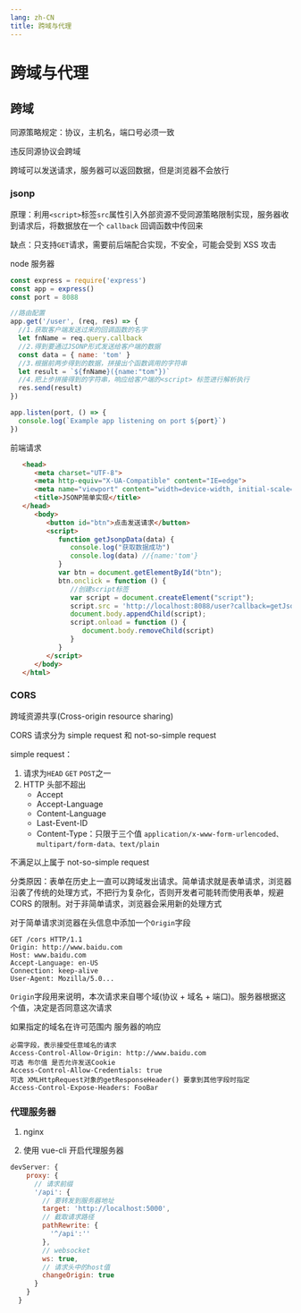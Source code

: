 ```yaml
---
lang: zh-CN
title: 跨域与代理
---
```


# 跨域与代理

## 跨域

同源策略规定：协议，主机名，端口号必须一致

违反同源协议会跨域

跨域可以发送请求，服务器可以返回数据，但是浏览器不会放行

### jsonp

原理：利用`<script>`标签`src`属性引入外部资源不受同源策略限制实现，服务器收到请求后，将数据放在一个 `callback` 回调函数中传回来

缺点：只支持`GET`请求，需要前后端配合实现，不安全，可能会受到 XSS 攻击

node 服务器

```js
const express = require('express')
const app = express()
const port = 8088

//路由配置
app.get('/user', (req, res) => {
  //1.获取客户端发送过来的回调函数的名字
  let fnName = req.query.callback
  //2.得到要通过JSONP形式发送给客户端的数据
  const data = { name: 'tom' }
  //3.根据前两步得到的数据，拼接出个函数调用的字符串
  let result = `${fnName}({name:"tom"})`
  //4.把上步拼接得到的字符串，响应给客户端的<script> 标签进行解析执行
  res.send(result)
})

app.listen(port, () => {
  console.log(`Example app listening on port ${port}`)
})
```

前端请求

```html
   <head>
      <meta charset="UTF-8">
      <meta http-equiv="X-UA-Compatible" content="IE=edge">
      <meta name="viewport" content="width=device-width, initial-scale=1.0">
      <title>JSONP简单实现</title>
   </head>
      <body>
         <button id="btn">点击发送请求</button>
         <script>
            function getJsonpData(data) {
               console.log("获取数据成功")
               console.log(data) //{name:'tom'}
            }
            var btn = document.getElementById("btn");
            btn.onclick = function () {
               //创建script标签
               var script = document.createElement("script");
               script.src = 'http://localhost:8088/user?callback=getJsonpData';
               document.body.appendChild(script);
               script.onload = function () {
                  document.body.removeChild(script)
               }
            }
         </script>
      </body>
   </html>

```

### CORS

跨域资源共享(Cross-origin resource sharing)

CORS 请求分为 simple request 和 not-so-simple request

simple request：

1. 请求为`HEAD` `GET` `POST`之一
2. HTTP 头部不超出
   - Accept
   - Accept-Language
   - Content-Language
   - Last-Event-ID
   - Content-Type：只限于三个值 `application/x-www-form-urlencoded、multipart/form-data、text/plain`

不满足以上属于 not-so-simple request

分类原因：表单在历史上一直可以跨域发出请求。简单请求就是表单请求，浏览器沿袭了传统的处理方式，不把行为复杂化，否则开发者可能转而使用表单，规避 CORS 的限制。对于非简单请求，浏览器会采用新的处理方式

对于简单请求浏览器在头信息中添加一个`Origin`字段

```{2}
GET /cors HTTP/1.1
Origin: http://www.baidu.com
Host: www.baidu.com
Accept-Language: en-US
Connection: keep-alive
User-Agent: Mozilla/5.0...
```

`Origin`字段用来说明，本次请求来自哪个域(协议 + 域名 + 端口)。服务器根据这个值，决定是否同意这次请求

如果指定的域名在许可范围内 服务器的响应

```
必需字段，表示接受任意域名的请求
Access-Control-Allow-Origin: http://www.baidu.com
可选 布尔值 是否允许发送Cookie
Access-Control-Allow-Credentials: true
可选 XMLHttpRequest对象的getResponseHeader() 要拿到其他字段时指定
Access-Control-Expose-Headers: FooBar
```

### 代理服务器

1. nginx

2. 使用 vue-cli 开启代理服务器

```js
devServer: {
    proxy: {
      // 请求前缀
      '/api': {
        // 要转发到服务器地址
        target: 'http://localhost:5000',
        // 截取请求路径
        pathRewrite: {
          '^/api':''
        },
        // websocket
        ws: true,
        // 请求头中的host值
        changeOrigin: true
      }
    }
  }
```
